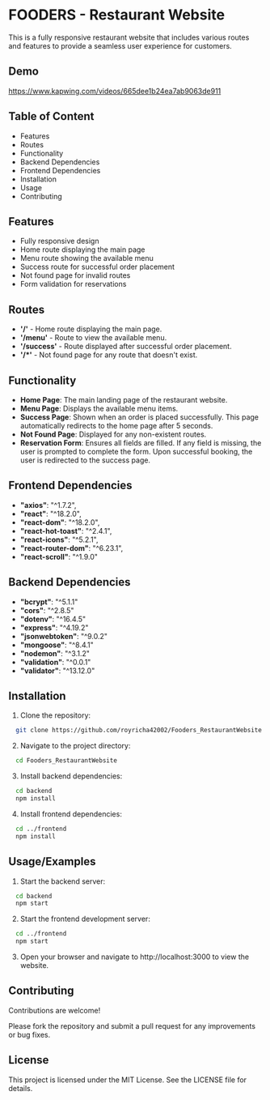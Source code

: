 
# FOODERS - Restaurant Website

This is a fully responsive restaurant website that includes various routes and features to provide a seamless user experience for customers.




## Demo

https://www.kapwing.com/videos/665dee1b24ea7ab9063de911


## Table of Content

- Features
- Routes
- Functionality
 - Backend Dependencies
- Frontend Dependencies
- Installation
- Usage
- Contributing
## Features

- Fully responsive design
- Home route displaying the main page
- Menu route showing the available menu
- Success route for successful order placement
 - Not found page for invalid routes
- Form validation for reservations


## Routes

- **'/'** - Home route displaying the main page.
- **'/menu'** - Route to view the available menu.
- **'/success'** - Route displayed after successful order placement.
- **'/*'** - Not found page for any route that doesn't exist.
## Functionality

- **Home Page**: The main landing page of the restaurant website.
- **Menu Page**: Displays the available menu items.
- **Success Page**: Shown when an order is placed successfully. This page automatically redirects to the home page after 5 seconds.
- **Not Found Page**: Displayed for any non-existent routes.
- **Reservation Form**: Ensures all fields are filled. If any field is missing, the user is prompted to complete the form. Upon successful booking, the user is redirected to the success page.
## Frontend Dependencies

- **"axios"**: "^1.7.2",
- **"react"**: "^18.2.0",
- **"react-dom"**: "^18.2.0",
- **"react-hot-toast"**: "^2.4.1",
- **"react-icons"**: "^5.2.1",
- **"react-router-dom"**: "^6.23.1",
- **"react-scroll"**: "^1.9.0"
## Backend Dependencies

- **"bcrypt"**: "^5.1.1"
- **"cors"**: "^2.8.5"
- **"dotenv"**: "^16.4.5"
- **"express"**: "^4.19.2"
- **"jsonwebtoken"**: "^9.0.2"
- **"mongoose"**: "^8.4.1"
- **"nodemon"**: "^3.1.2"
- **"validation"**: "^0.0.1"
- **"validator"**: "^13.12.0"
## Installation

1. Clone the repository:

```bash
  git clone https://github.com/royricha42002/Fooders_RestaurantWebsite.git
```
    
2. Navigate to the project directory:
```bash
  cd Fooders_RestaurantWebsite
```

3. Install backend dependencies:
```bash
  cd backend
  npm install
```

4. Install frontend dependencies:

```bash
  cd ../frontend
  npm install
```
## Usage/Examples

1. Start the backend server:

```bash
  cd backend
  npm start
```

2. Start the frontend development server:

```bash
  cd ../frontend
  npm start
```

3. Open your browser and navigate to http://localhost:3000 to view the website.






## Contributing


Contributions are welcome! 

Please fork the repository and submit a pull request for any improvements or bug fixes.


## License

This project is licensed under the MIT License. See the LICENSE file for details.

